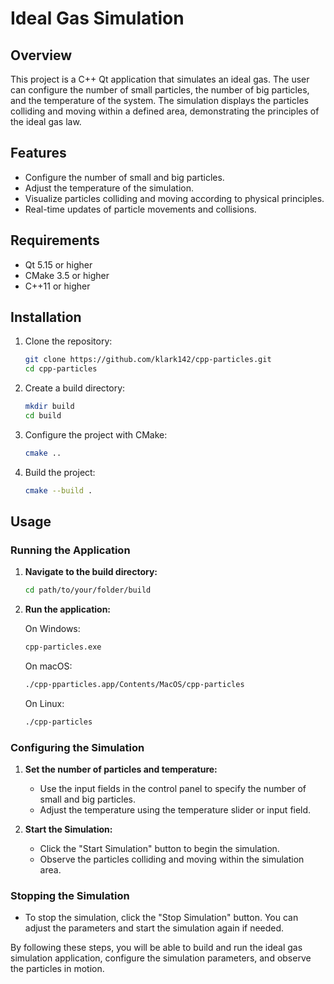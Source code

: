 # Ideal Gas Simulation

## Overview

This project is a C++ Qt application that simulates an ideal gas. The user can configure the number of small particles, the number of big particles, and the temperature of the system. The simulation displays the particles colliding and moving within a defined area, demonstrating the principles of the ideal gas law.

## Features

- Configure the number of small and big particles.
- Adjust the temperature of the simulation.
- Visualize particles colliding and moving according to physical principles.
- Real-time updates of particle movements and collisions.

## Requirements

- Qt 5.15 or higher
- CMake 3.5 or higher
- C++11 or higher

## Installation

1. Clone the repository:

    ```sh
    git clone https://github.com/klark142/cpp-particles.git
    cd cpp-particles
    ```

2. Create a build directory:

    ```sh
    mkdir build
    cd build
    ```

3. Configure the project with CMake:

    ```sh
    cmake ..
    ```

4. Build the project:

    ```sh
    cmake --build .
    ```

## Usage

### Running the Application

1. **Navigate to the build directory:**

    ```sh
    cd path/to/your/folder/build
    ```

2. **Run the application:**

    On Windows:

    ```sh
    cpp-particles.exe
    ```

    On macOS:

    ```sh
    ./cpp-pparticles.app/Contents/MacOS/cpp-particles
    ```

    On Linux:

    ```sh
    ./cpp-particles
    ```

### Configuring the Simulation

1. **Set the number of particles and temperature:**

    - Use the input fields in the control panel to specify the number of small and big particles.
    - Adjust the temperature using the temperature slider or input field.

2. **Start the Simulation:**

    - Click the "Start Simulation" button to begin the simulation.
    - Observe the particles colliding and moving within the simulation area.

### Stopping the Simulation

- To stop the simulation, click the "Stop Simulation" button. You can adjust the parameters and start the simulation again if needed.

By following these steps, you will be able to build and run the ideal gas simulation application, configure the simulation parameters, and observe the particles in motion.
